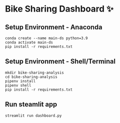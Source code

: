 # Bike Sharing Dashboard ✨

## Setup Environment - Anaconda
```
conda create --name main-ds python=3.9
conda activate main-ds
pip install -r requirements.txt
```

## Setup Environment - Shell/Terminal
```
mkdir bike-sharing-analysis
cd bike-sharing-analysis
pipenv install
pipenv shell
pip install -r requirements.txt
```

## Run steamlit app
```
streamlit run dashboard.py
```
